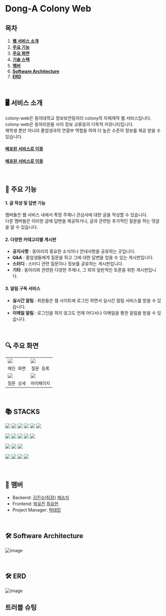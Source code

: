 # Dong-A Colony Web

## 목차

1. [**웹 서비스 소개**](#1)
1. [**주요 기능**](#2)
1. [**주요 화면**](#3)
1. [**기술 스택**](#4)
1. [**멤버**](#5)
1. [**Software Architecture**](#6)
1. [**ERD**](#7)

<br/>

<div id="1"></div>

## 🖥️ 서비스 소개
colony-web은 동아대학교 정보보안동아리 colony의 자체제작 웹 서비스입니다.   
colony-web은 동아리원들 사이 정보 교류등의 다목적 커뮤니티입니다.   
재학생 뿐만 아니라 졸업생과의 연결부 역할을 하여 더 높은 수준의 정보를 제공 받을 수 있습니다.   
#### <a href="http://bit.ly/dau-colony" target="_blank">배포된 서비스로 이동</a>
#### [배포된 서비스로 이동](http://bit.ly/dau-colony)

<br/>

<div id="2"></div>

## 🎯 주요 기능

#### 1. 글 작성 및 답변 기능
멤버들은 웹 서비스 내에서 특정 주제나 관심사에 대한 글을 작성할 수 있습니다.  
다른 멤버들은 이러한 글에 답변을 제공하거나, 글과 관련된 추가적인 질문을 하는 댓글을 달 수 있습니다.   


#### 2. 다양한 카테고리별 게시판


*  **공지사항** : 동아리의 중요한 소식이나 안내사항을 공유하는 곳입니다.  
* **Q&A** : 졸업생들에게 질문을 하고 그에 대한 답변을 얻을 수 있는 게시판입니다.  
* **스터디** : 스터디 관련 질문이나 정보를 공유하는 게시판입니다.  
* **기타** : 동아리와 관련된 다양한 주제나, 그 외의 일반적인 토론을 위한 게시판입니다.

 

#### 3. 알림 구독 서비스
* **실시간 알림** : 회원들은 웹 사이트에 로그인 하면서 실시간 알림 서비스를 받을 수 있습니다.
* **이메일 알림** : 로그인을 하지 않고도 언제 어디서나 이메일을 통한 알림을 받을 수 있습니다.

<br/>

## 🔍 주요 화면
<div id="3"></div>

|        |        |
| ------ | ------ |
|<img src="https://github.com/COLONY-DONGA/colony-web/assets/69447192/0a991798-82bc-4c91-ab19-26e81327ecdf">  |    <img src="https://github.com/COLONY-DONGA/colony-web/assets/69447192/852bf12e-22e8-47e6-847e-2429b553c38a">     |
|    <div align=center> `메인 화면` </div>    |    <div align=center> `질문 등록` </div>    |
|    <img src="https://github.com/COLONY-DONGA/colony-web/assets/69447192/60b18a65-e943-4f9a-b458-3e359764c98b">    |    <img src="https://github.com/COLONY-DONGA/colony-web/assets/69447192/59b31654-01d7-42d7-9fc8-195cc378391f">    |
|    <div align=center> `질문 상세` </div>    |    <div align=center> `마이페이지` </div>    |


<br/>

<div id="4"></div>

## 📚 STACKS
<div> 
  <img src="https://img.shields.io/badge/java-007396?style=for-the-badge&logo=java&logoColor=white"> 
  <img src="https://img.shields.io/badge/spring-6DB33F?style=for-the-badge&logo=spring&logoColor=white">
  <img src="https://img.shields.io/badge/Spring Boot-6DB33F?style=for-the-badge&logo=spring boot&logoColor=white">
  <img src="https://img.shields.io/badge/mysql-4479A1?style=for-the-badge&logo=mysql&logoColor=white">
  <img src="https://img.shields.io/badge/Spring Security-6DB33F?style=for-the-badge&logo=springsecurity&logoColor=white">
  <img src="https://img.shields.io/badge/swagger-85EA2D?style=for-the-badge&logo=swagger&logoColor=white">
  <p></p>
  
  <img src="https://img.shields.io/badge/GitHub Actions-2088FF?style=for-the-badge&logo=GitHub Actions&logoColor=white">
  <img src="https://img.shields.io/badge/EC2-FF9900?style=for-the-badge&logo=Amazon EC2&logoColor=white">
  <img src="https://img.shields.io/badge/RDS-527FFF?style=for-the-badge&logo=Amazon RDS&logoColor=white">
  <img src="https://img.shields.io/badge/S3-569A31?style=for-the-badge&logo=Amazon S3&logoColor=white">
  <img src="https://img.shields.io/badge/figma-F24E1E?style=for-the-badge&logo=figma&logoColor=white">
  <p></p>  
   
  <img src="https://img.shields.io/badge/github-181717?style=for-the-badge&logo=github&logoColor=white">
  <img src="https://img.shields.io/badge/git-F05032?style=for-the-badge&logo=git&logoColor=white">
  <img src="https://img.shields.io/badge/Notion-000000?style=for-the-badge&logo=Notion&logoColor=white">
  

  <p></p>
  <img src="https://img.shields.io/badge/html5-E34F26?style=for-the-badge&logo=html5&logoColor=white">
  <img src="https://img.shields.io/badge/css-1572B6?style=for-the-badge&logo=css3&logoColor=white">
  <img src="https://img.shields.io/badge/javascript-F7DF1E?style=for-the-badge&logo=javascript&logoColor=black">
  <img src="https://img.shields.io/badge/jQuery-0769AD?style=for-the-badge&logo=jQuery&logoColor=white">
</div>
<br/>

<br/>

<div id="5"></div>

## 👥 멤버
* Backend: [김진수(팀장)](https://github.com/dgjinsu) [채승지](https://github.com/ChaeSeungJi)
* Frontend: [박유진](https://github.com/yujinn00) [최유현](https://github.com/Choiyuhyeon)
* Project Manager: [박태민](https://github.com/DLLegs)

<br/>

<div id="6"></div>

## 🛠 Software Architecture
![image](https://github.com/dgjinsu/shop-1/assets/97269799/07dc46f6-4cc0-40a6-84a5-c4970202f5ab)  

<br/>
<div id="7"></div>

## 🛠 ERD
![image](https://github.com/COLONY-DONGA/colony-web/assets/69447192/721c8a04-24df-47f1-9ffb-746739fd8763)

## 트러블 슈팅

